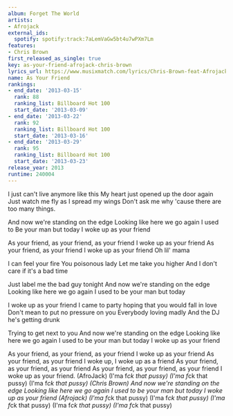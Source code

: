 ```yaml
---
album: Forget The World
artists:
- Afrojack
external_ids:
  spotify: spotify:track:7aLemVaGw5bt4u7wPXm7Lm
features:
- Chris Brown
first_released_as_single: true
key: as-your-friend-afrojack-chris-brown
lyrics_url: https://www.musixmatch.com/lyrics/Chris-Brown-feat-Afrojack/As-Your-Friend
name: As Your Friend
rankings:
- end_date: '2013-03-15'
  rank: 88
  ranking_list: Billboard Hot 100
  start_date: '2013-03-09'
- end_date: '2013-03-22'
  rank: 92
  ranking_list: Billboard Hot 100
  start_date: '2013-03-16'
- end_date: '2013-03-29'
  rank: 95
  ranking_list: Billboard Hot 100
  start_date: '2013-03-23'
release_year: 2013
runtime: 240004
---
```

I just can't live anymore like this
My heart just opened up the door again
Just watch me fly as I spread my wings
Don't ask me why 'cause there are too many things.

And now we're standing on the edge
Looking like here we go again
I used to
Be your man but today
I woke up as your friend

As your friend, as your friend, as your friend
I woke up as your friend
As your friend, as your friend
I woke up as your friend
Oh lil' mama

I can feel your fire
You poisonous lady
Let me take you higher
And I don't care if it's a bad time

Just label me the bad guy tonight
And now we're standing on the edge
Looking like here we go again
I used to be your man but today

I woke up as your friend
I came to party hoping that you would fall in love
Don't mean to put no pressure on you
Everybody loving madly
And the DJ he's getting drunk

Trying to get next to you
And now we're standing on the edge
Looking like here we go again
I used to be your man but today
I woke up as your friend

As your friend, as your friend, as your friend
I woke up as your friend
As your friend, as your friend
I woke up, I woke up as a friend
As your friend, as your friend, as your friend
As your friend, as your friend, as your friend
I woke up as your friend.
(AfroJack)
(I'ma f*ck that pussy)
(I'ma f*ck that pussy)
(I'ma f*ck that pussy)
(Chris Brown)
And now we're standing on the edge
Looking like here we go again
I used to be your man but today
I woke up as your friend
(Afrojack)
(I'ma f*ck that pussy)
(I'ma f*ck that pussy)
(I'ma f*ck that pussy)
(I'ma f*ck that pussy)
(I'ma f*ck that pussy)
